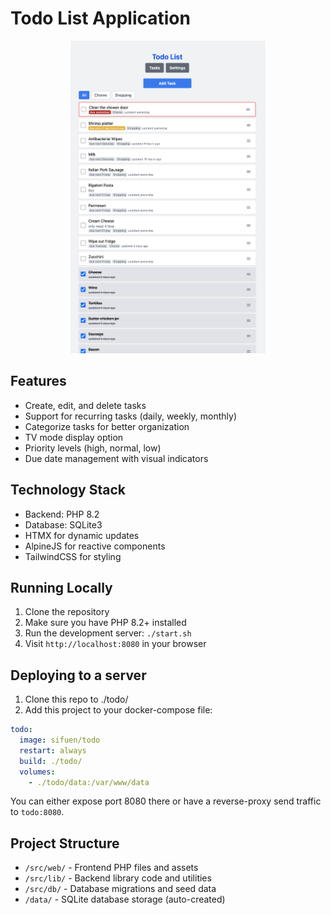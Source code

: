 # Todo List Application

<p align="center">
  <img src=".github/app-pic.png" alt="Todo List Application Screenshot" height="500">
</p>

## Features

- Create, edit, and delete tasks
- Support for recurring tasks (daily, weekly, monthly)
- Categorize tasks for better organization
- TV mode display option
- Priority levels (high, normal, low)
- Due date management with visual indicators

## Technology Stack

- Backend: PHP 8.2
- Database: SQLite3
- HTMX for dynamic updates
- AlpineJS for reactive components
- TailwindCSS for styling

## Running Locally

1. Clone the repository
2. Make sure you have PHP 8.2+ installed
3. Run the development server: `./start.sh`
4. Visit `http://localhost:8080` in your browser

## Deploying to a server

1. Clone this repo to ./todo/
2. Add this project to your docker-compose file:

```yaml
todo:
  image: sifuen/todo
  restart: always
  build: ./todo/
  volumes:
    - ./todo/data:/var/www/data
```

You can either expose port 8080 there or have a reverse-proxy send traffic to
`todo:8080`.

## Project Structure

- `/src/web/` - Frontend PHP files and assets
- `/src/lib/` - Backend library code and utilities
- `/src/db/` - Database migrations and seed data
- `/data/` - SQLite database storage (auto-created)
